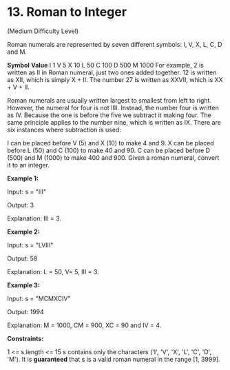 # 13. Roman to Integer

(Medium Difficulty Level)

Roman numerals are represented by seven different symbols: I, V, X, L, C, D and M.

**Symbol**       **Value**
I             1
V             5
X             10
L             50
C             100
D             500
M             1000
For example, 2 is written as II in Roman numeral, just two ones added together. 12 is written as XII, which is simply X + II. The number 27 is written as XXVII, which is XX + V + II.

Roman numerals are usually written largest to smallest from left to right. However, the numeral for four is not IIII. Instead, the number four is written as IV. Because the one is before the five we subtract it making four. The same principle applies to the number nine, which is written as IX. There are six instances where subtraction is used:

I can be placed before V (5) and X (10) to make 4 and 9. 
X can be placed before L (50) and C (100) to make 40 and 90. 
C can be placed before D (500) and M (1000) to make 400 and 900.
Given a roman numeral, convert it to an integer.

**Example 1:**

Input: s = "III"

Output: 3

Explanation: III = 3.

**Example 2:**

Input: s = "LVIII"

Output: 58

Explanation: L = 50, V= 5, III = 3.

**Example 3:**

Input: s = "MCMXCIV"

Output: 1994

Explanation: M = 1000, CM = 900, XC = 90 and IV = 4.
 

**Constraints:**

1 <= s.length <= 15
s contains only the characters ('I', 'V', 'X', 'L', 'C', 'D', 'M').
It is **guaranteed** that s is a valid roman numeral in the range [1, 3999].